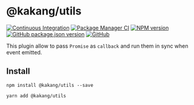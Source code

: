 # @kakang/utils

[![Continuous Integration](https://github.com/kaka-repo/utils/actions/workflows/ci.yml/badge.svg)](https://github.com/kaka-repo/utils/actions/workflows/ci.yml)
[![Package Manager CI](https://github.com/kaka-repo/utils/actions/workflows/package-manager-ci.yml/badge.svg)](https://github.com/kaka-repo/utils/actions/workflows/package-manager-ci.yml)
[![NPM version](https://img.shields.io/npm/v/@kakang/utils.svg?style=flat)](https://www.npmjs.com/package/@kakang/utils)
[![GitHub package.json version](https://img.shields.io/github/package-json/v/kaka-repo/utils)](https://github.com/kaka-repo/utils)
[![GitHub](https://img.shields.io/github/license/kaka-repo/utils)](https://github.com/kaka-repo/utils)

This plugin allow to pass `Promise` as `callback` and run them in sync when event emitted.

## Install

```
npm install @kakang/utils --save

yarn add @kakang/utils
```
